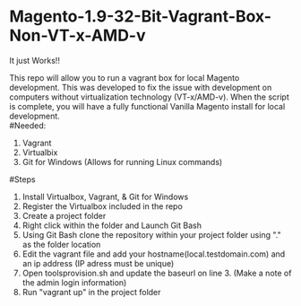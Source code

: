 # Magento-1.9-32-Bit-Vagrant-Box-Non-VT-x-AMD-v
It just Works!!

This repo will allow you to run a vagrant box for local Magento development. This was developed to fix the issue with development on computers without virtualization technology (VT-x/AMD-v). When the script is complete, you will have a fully functional Vanilla Magento install for local development.  
#Needed: 
1. Vagrant
2. Virtualbix
3. Git for Windows (Allows for running Linux commands)  

#Steps 
1. Install Virtualbox, Vagrant, & Git for Windows
2. Register the Virtualbox included in the repo
3. Create a project folder 
4. Right click within the folder and Launch Git Bash 
5. Using Git Bash clone the repository within your project folder using "." as the folder location 
6. Edit the vagrant file and add your hostname(local.testdomain.com) and an ip address (IP adress must be unique) 
7. Open toolsprovision.sh and update the baseurl on line 3. (Make a note of the admin login information) 
8. Run "vagrant up" in the project folder
